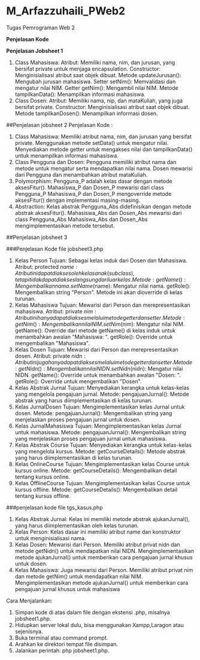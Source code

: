 # M_Arfazzuhaili_PWeb2
Tugas Pemrograman Web 2


**Penjelasan Kode**


**Penjelasan Jobsheet 1**
1. Class Mahasiswa:
Atribut: Memiliki nama, nim, dan jurusan, yang bersifat private untuk menjaga encapsulation.
Constructor: Menginisialisasi atribut saat objek dibuat.
Metode updateJurusan(): Mengubah jurusan mahasiswa.
Setter setNim(): Memvalidasi dan mengatur nilai NIM.
Getter getNim(): Mengambil nilai NIM.
Metode tampilkanData(): Menampilkan informasi mahasiswa.
2. Class Dosen:
Atribut: Memiliki nama, nip, dan mataKuliah, yang juga bersifat private.
Constructor: Menginisialisasi atribut saat objek dibuat.
Metode tampilkanDosen(): Menampilkan informasi dosen.



##Penjelasan jobsheet 2
Penjelasan Kode :
1. Class Mahasiswa:
Memiliki atribut nama, nim, dan jurusan yang bersifat private.
Menggunakan metode setData() untuk mengatur nilai.
Menyediakan metode getter untuk mengakses nilai dan tampilkanData() untuk menampilkan informasi mahasiswa.
2. Class Pengguna dan Dosen:
Pengguna memiliki atribut nama dan metode untuk mengatur serta mendapatkan nilai nama.
Dosen mewarisi dari Pengguna dan menambahkan atribut mataKuliah.
3. Polymorphism:
Pengguna_P adalah kelas dasar dengan metode aksesFitur().
Mahasiswa_P dan Dosen_P mewarisi dari class Pengguna_P
Mahasiswa_P dan Dosen_P mengoverride metode aksesFitur() dengan implementasi masing-masing.
4. Abstraction:
Kelas abstrak Pengguna_Abs didefinisikan dengan metode abstrak aksesFitur().
Mahasiswa_Abs dan Dosen_Abs mewarisi dari class Pengguna_Abs
Mahasiswa_Abs dan Dosen_Abs mengimplementasikan metode tersebut.

##Penjelasan jobsheet 3

###Penjelasan Kode file jobsheet3.php
1. Kelas Person
Tujuan: Sebagai kelas induk dari Dosen dan Mahasiswa.
Atribut:
protected $name: Atribut ini dapat diakses oleh kelas anak (subclass), tetapi tidak dapat diakses langsung dari luar kelas.
Metode:
getName(): Mengembalikan nama.
setName($name): Mengatur nilai nama.
getRole(): Mengembalikan string "Person". Metode ini akan dioverride di kelas turunan.
2. Kelas Mahasiswa
Tujuan: Mewarisi dari Person dan merepresentasikan mahasiswa.
Atribut:
private $nim: Atribut ini hanya dapat diakses melalui metode getter dan setter.
Metode:
getNim(): Mengembalikan nilai NIM.
setNim($nim): Mengatur nilai NIM.
getName(): Override dari metode getName() di kelas induk untuk menambahkan awalan "Mahasiswa: ".
getRole(): Override untuk mengembalikan "Mahasiswa".
3. Kelas Dosen
Tujuan: Mewarisi dari Person dan merepresentasikan dosen.
Atribut:
private $nidn: Atribut ini juga hanya dapat diakses melalui metode getter dan setter.
Metode:
getNidn(): Mengembalikan nilai NIDN.
setNidn($nidn): Mengatur nilai NIDN.
getName(): Override untuk menambahkan awalan "Dosen: ".
getRole(): Override untuk mengembalikan "Dosen".
4. Kelas Abstrak Jurnal
Tujuan: Menyediakan kerangka untuk kelas-kelas yang mengelola pengajuan jurnal.
Metode:
pengajuanJurnal(): Metode abstrak yang harus diimplementasikan di kelas turunan.
5. Kelas JurnalDosen
Tujuan: Mengimplementasikan kelas Jurnal untuk dosen.
Metode:
pengajuanJurnal(): Mengembalikan string yang menjelaskan proses pengajuan jurnal untuk dosen.
6. Kelas JurnalMahasiswa
Tujuan: Mengimplementasikan kelas Jurnal untuk mahasiswa.
Metode:
pengajuanJurnal(): Mengembalikan string yang menjelaskan proses pengajuan jurnal untuk mahasiswa.
7. Kelas Abstrak Course
Tujuan: Menyediakan kerangka untuk kelas-kelas yang mengelola kursus.
Metode:
getCourseDetails(): Metode abstrak yang harus diimplementasikan di kelas turunan.
8. Kelas OnlineCourse
Tujuan: Mengimplementasikan kelas Course untuk kursus online.
Metode:
getCourseDetails(): Mengembalikan detail tentang kursus online.
9. Kelas OfflineCourse
Tujuan: Mengimplementasikan kelas Course untuk kursus offline.
Metode:
getCourseDetails(): Mengembalikan detail tentang kursus offline.

###penjelasan kode file tgs_kasus.php
1. Kelas Abstrak Jurnal:
Kelas ini memiliki metode abstrak ajukanJurnal(), yang harus diimplementasikan oleh kelas turunan.
2. Kelas Person:
Kelas dasar ini memiliki atribut name dan konstruktor untuk menginisialisasi nama.
3. Kelas Dosen:
Mewarisi dari Person.
Memiliki atribut privat nidn dan metode getNidn() untuk mendapatkan nilai NIDN.
Mengimplementasikan metode ajukanJurnal() untuk memberikan cara pengajuan jurnal khusus untuk dosen.
4. Kelas Mahasiswa:
Juga mewarisi dari Person.
Memiliki atribut privat nim dan metode getNim() untuk mendapatkan nilai NIM.
Mengimplementasikan metode ajukanJurnal() untuk memberikan cara pengajuan jurnal khusus untuk mahasiswa


Cara Menjalankan:
1. Simpan kode di atas dalam file dengan ekstensi .php, misalnya jobsheet1.php.
2. Hidupkan server lokal dulu, bisa menggunakan Xampp,Laragon atau sejenisnya.
3. Buka terminal atau command prompt.
4. Arahkan ke direktori tempat file disimpan.
5. Jalankan perintah: php jobsheet1.php.
